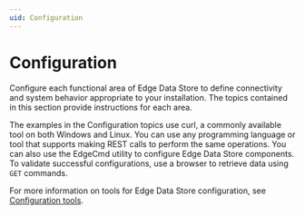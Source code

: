 ```yaml
---
uid: Configuration
---
```


# Configuration

Configure each functional area of Edge Data Store to define connectivity and system behavior appropriate to your installation. The topics contained in this section provide instructions for each area.

The examples in the Configuration topics use curl, a commonly available tool on both Windows and Linux. You can use any programming language or tool that supports making REST calls to perform the same operations. You can also use the EdgeCmd utility to configure Edge Data Store components. To validate successful configurations, use a browser to retrieve data using `GET` commands.

For more information on tools for Edge Data Store configuration, see [Configuration tools](xref:ConfigurationTools).
